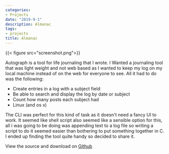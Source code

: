 ```yaml
---
categories:
- Projects
date: "2019-9-1"
description: Almanac
tags:
- projects
title: Almanac
---
```


{{< figure src="screenshot.png">}}

Autograph is a tool for life journaling that I wrote. I Wanted a journaling tool that was light weight and not web based as I wanted to keep my log on my local machine instead of on the web for everyone to see. All it had to do was the following:

* Create entries in a log with a subject field
* Be able to search and display the log by date or subject
* Count how many posts each subject had
* Linux (and os x)

The CLI was perfect for this kind of task as it doesn't need a fancy UI to work. It seemed like shell script also seemed like a sensible option for this, all i was going to be doing was appending text to a log file so writing a script to do it seemed easier than bothering to put something together in C. I ended up finding the tool quite handy so decided to share it.

View the source and download on [Github](https://github.com/jameschip/Almanac)


